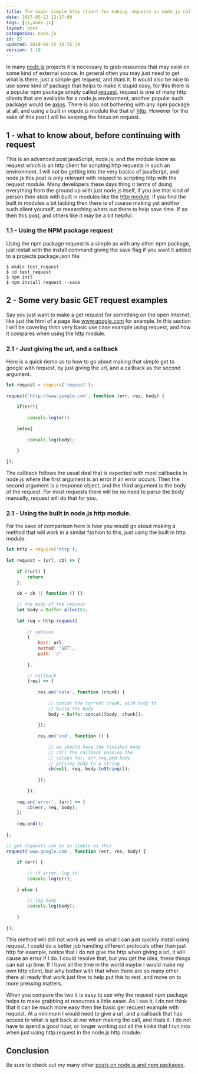```yaml
---
title: The super simple http client for making requests in node.js called simply request
date: 2017-05-23 12:17:00
tags: [js,node.js]
layout: post
categories: node.js
id: 23
updated: 2018-08-15 10:35:39
version: 1.10
---
```


In many [node.js](/2018/02/06/nodejs-http/) projects it is necessary to grab resources that may exist on some kind of external source. In general often you may just need to get what is there, just a simple get request, and thats it. It would also be nice to use some kind of package that helps to make it stupid easy, for this there is a popular npm package simply called [request](https://www.npmjs.com/package/request). request is one of many http clients that are available for a node.js environment, another popular such package would be [axios](/2018/01/10/nodejs-axios/). There is also not bothering with any npm package at all, and using a built in nopde.js module like that of [http](/2018/02/06/nodejs-http/). However for the sake of this post I will be keeping the focus on request.

<!-- more -->

## 1 - what to know about, before continuing with request

This is an advanced post javaScript, node.js, and the module know as request which is an http client for scripting http requests in such an environment. I will not be getting into the very basics of javaScript, and node.js this post is only relevant  with respect to scripting http with the request module. Many developers these days thing it terms of doing everything from the ground up with just node.js itself, if you are that kind of person then stick with built in modules like the [http module](https://nodejs.org/api/http.html). If you find the built in modules a bit lacking then there is of course making yet another such client yourself, or researching whats out there to help save time. If so then this post, and others like it may be a bit helpful.

### 1.1 - Using the NPM package request

Using the npm package request is a simple as with any other npm package, just install with the install command giving the save flag if you want it added to a projects package.json file.

```
$ mkdir test_request
$ cd test_request
$ npm init
$ npm install request --save
```

## 2 - Some very basic GET request examples

Say you just want to make a get request for something on the open Internet, like just the html of a page like www.google.com for example. In this section I will be covering thisn very basic use case example using request, and how it compares when using the http module.

### 2.1 - Just giving the url, and a callback

Here is a quick demo as to how to go about making that simple get to google with request, by just giving the url, and a callback as the second argument.

```js
let request = require('request');
 
request('http://www.google.com', function (err, res, body) {
 
    if(err){
 
        console.log(err)
 
    }else{
 
        console.log(body);
 
    }
 
});
```

The callback follows the usual deal that is expected with most callbacks in node.js where the first argument is an error if an error occurs. Then the second argument is a response object, and the third argument is the body of the request. For most requests there will be no need to parse the body manually, request will do that for you.

### 2.1 - Using the built in node.js http module.

For the sake of comparison here is how you would go about making a method that will work in a similar fashion to this, just using the built in http module.

```js
let http = require('http');
 
let request = (url, cb) => {
 
    if (!url) {
        return
    };
 
    cb = cb || function () {};
 
    // the body of the request
    let body = Buffer.alloc(0);
 
    let req = http.request(
 
        // options
        {
            host: url,
            method: 'GET',
            path: '/'
 
        },
 
        // callback
        (res) => {
 
            res.on('data', function (chunk) {
 
                // concat the current chunk, with body to
                // build the body
                body = Buffer.concat([body, chunk]);
 
            });
 
            res.on('end', function () {
 
                // we should have the finished body
                // call the callback passing the
                // values for, err,req,and body
                // parsing body to a string
                cb(null, req, body.toString());
 
            });
 
        });
 
    req.on('error', (err) => {
        cb(err, req, body);
    })
 
    req.end();
 
};
 
// get requests can be as simple as this
request('www.google.com', function (err, res, body) {
 
    if (err) {
 
        // if error, log it
        console.log(err);
 
    } else {
 
        // log body
        console.log(body);
 
    }
 
});
```

This method will still not work as well as what I can just quickly install using request, I could do a better job handling different protocols other than just http for example, notice that I do not give the http when giving a url, it will cause an error if I do. I could resolve that, but you get the idea, these things can eat up time. If I have all the time in the world maybe I would make my own http client, but why bother with that when there are so many other there all ready that work just fine to help put this to rest, and move on to more pressing matters.

When you compare the two it is easy to see why the request npm package helps to make grabbing at resources a little easer. As I see it, I do not think that it can be much more easy then the basic ger request example with request. At a minimum I would need to give a url, and a callback that has access to what is spit back at me when making the call, and thats it. I do not have to spend a good hour, or longer working out all the kinks that I run into when just using http.request in the node.js http module.

## Conclusion

Be sure to check out my many other [posts on node.js and npm packages](/categories/node-js/).